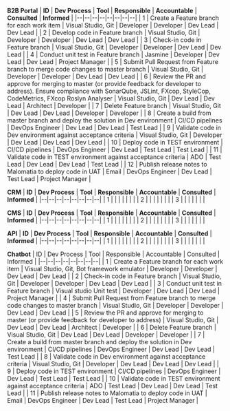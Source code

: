 
**B2B Portal**
| **ID** | **Dev Process** | **Tool** | **Responsible** | **Accountable** | **Consulted** | **Informed** |
|--|--|--|--|--|--|--|--|
| 1 | Create a Feature branch for each work item | Visual Studio, Git | Developer | Developer | Dev Lead | Dev Lead |
| 2 | Develop code in Feature branch | Visual Studio, Git | Developer | Developer | Dev Lead | Dev Lead |
| 3 | Check-in code in Feature branch | Visual Studio, Git | Developer | Developer | Dev Lead | Dev Lead |
| 4 | Conduct unit test in Feature branch | Jasmine | Developer | Dev Lead | Dev Lead | Project Manager | 
| 5 | Submit Pull Request from Feature branch to merge code changes to master branch | Visual Studio, Git | Developer | Developer | Dev Lead | Dev Lead |
| 6 | Review the PR and approve for merging to master (or provide feedback for developer to address). Ensure compliance with SonarQube, JSLint, FXcop, StyleCop, CodeMetrics, FXcop Roslyn Analyser | Visual Studio, Git | Dev Lead | Dev Lead | Architect | Developer |
| 7 | Delete Feature branch | Visual Studio, Git | Dev Lead | Dev Lead | Developer | Developer | 
| 8 | Create a build from master branch and deploy the solution in Dev environment | CI/CD pipelines | DevOps Engineer | Dev Lead | Dev Lead | Test Lead | 
| 9 | Validate code in Dev environment against acceptance criteria | Visual Studio, Git | Developer | Dev Lead | Dev Lead | Dev Lead | 
| 10 | Deploy code in TEST environment | CI/CD pipelines | DevOps Engineer | Dev Lead | Test Lead | Test Lead | 
| 11 | Validate code in TEST environment against acceptance criteria | ADO | Test Lead | Dev Lead | Dev Lead | Test Lead | 
| 12 | Publish release notes to Malomatia to deploy code in UAT | Email | DevOps Engineer | Dev Lead | Test Lead | Project Manager | 

**CRM** 
| **ID** | **Dev Process** | **Tool** | **Responsible** | **Accountable** | **Consulted** | **Informed** |
|--|--|--|--|--|--|--|--|
| 1 | |  | | |  | |
| 2 | |  | | |  | |
| 3 | |  | | |  | |

**CMS** 
| **ID** | **Dev Process** | **Tool** | **Responsible** | **Accountable** | **Consulted** | **Informed** |
|--|--|--|--|--|--|--|--|
| 1 | |  | | |  | |
| 2 | |  | | |  | |
| 3 | |  | | |  | |

**API** 
| **ID** | **Dev Process** | **Tool** | **Responsible** | **Accountable** | **Consulted** | **Informed** |
|--|--|--|--|--|--|--|--|
| 1 | |  | | |  | |
| 2 | |  | | |  | |
| 3 | |  | | |  | |


**Chatbot** 
| ID | Dev Process | Tool | Responsible | Accountable | Consulted | Informed |
|--|--|--|--|--|--|--|--|
| 1 | Create a Feature branch for each work item | Visual Studio, Git, Bot framework emulator | Developer | Developer | Dev Lead | Dev Lead |
| 2 | Check-in code in Feature branch | Visual Studio, Git | Developer | Developer | Dev Lead | Dev Lead |
| 3 | Conduct unit test in Feature branch | Visual studio Unit test | Developer | Dev Lead | Dev Lead | Project Manager | 
| 4 | Submit Pull Request from Feature branch to merge code changes to master branch | Visual Studio, Git | Developer | Developer | Dev Lead | Dev Lead |
| 5 | Review the PR and approve for merging to master (or provide feedback for developer to address) | Visual Studio, Git | Dev Lead | Dev Lead | Architect | Developer |
| 6 | Delete Feature branch | Visual Studio, Git | Dev Lead | Dev Lead | Developer | Developer | 
| 7 | Create a build from master branch and deploy the solution in Dev environment | CI/CD pipelines | DevOps Engineer | Dev Lead | Dev Lead | Test Lead | 
| 8 | Validate code in Dev environment against acceptance criteria | Visual Studio, Git | Developer | Dev Lead | Dev Lead | Dev Lead | 
| 9 | Deploy code in TEST environment | CI/CD pipelines | DevOps Engineer | Dev Lead | Test Lead | Test Lead | 
| 10 | Validate code in TEST environment against acceptance criteria | ADO | Test Lead | Dev Lead | Dev Lead | Test Lead | 
| 11 | Publish release notes to Malomatia to deploy code in UAT | Email | DevOps Engineer | Dev Lead | Test Lead | Project Manager | 